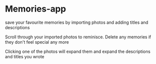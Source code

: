 # Memories-app
save your favourite memories by importing photos and adding titles and descriptions


Scroll through your imported photos to reminisce. Delete any memories if they don't feel special any more

Clicking one of the photos will expand them and expand the descriptions and titles you wrote


